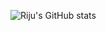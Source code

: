 ![Riju's GitHub stats](https://github-readme-stats.vercel.app/api?username=rijumarwah&show_icons=true&theme=default)
